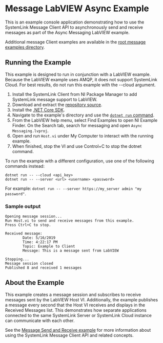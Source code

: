 Message LabVIEW Async Example
=============================

This is an example console application demonstrating how to use the SystemLink
Message Client API to asynchronously send and receive messages as part of the
Async Messaging LabVIEW example.

Additional message Client examples are available in the
[root message examples directory](..).

Running the Example
-------------------

This example is designed to run in conjunction with a LabVIEW example. Because
the LabVIEW example uses AMQP, it does not support SystemLink Cloud. For best
results, do not run this example with the --cloud argument.

1. Install the SystemLink Client from NI Package Manager to add SystemLink
   message support to LabVIEW.
2. Download and extract the [repository source](https://github.com/ni/systemlink-client-docs/archive/master.zip).
3. Install the [.NET Core SDK](https://dotnet.microsoft.com/download/dotnet-core).
4. Navigate to the example's directory and use the [`dotnet run` command](https://docs.microsoft.com/en-us/dotnet/core/tools/dotnet-run?tabs=netcore21).
5. From the LabVIEW help menu, select Find Examples to open NI Example Finder.
   On the Search tab, search for messaging and open `Async Messaging.lvproj`.
6. Open and run `Host.vi` under My Computer to interact with the running example.
7. When finished, stop the VI and use Control+C to stop the dotnet command.

To run the example with a different configuration, use one of the following
commands instead:

```
dotnet run -- --cloud <api_key>
dotnet run -- --server <url> <username> <password>
```

For example: `dotnet run -- --server https://my_server admin "my password"`.

### Sample output

```
Opening message session...
Run Host.vi to send and receive messages from this example.
Press Ctrl+C to stop.

Received message:
        Date: 5/16/2019
        Time: 4:22:17 PM
        Topic: Example to Client
        Message: This is a message sent from LabVIEW

Stopping...
Message session closed
Published 8 and received 1 messages
```

About the Example
-----------------

This example creates a message session and subscribes to receive messages sent
by the LabVIEW Host VI. Additionally, the example publishes a message every
second that the Host VI receives and displays in the Received Messages list.
This demonstrates how separate applications connected to the same SystemLink
Server or SystemLink Cloud instance can communicate with each other.

See the [Message Send and Receive example](../send_receive) for more information
about using the SystemLink Message Client API and related concepts.
